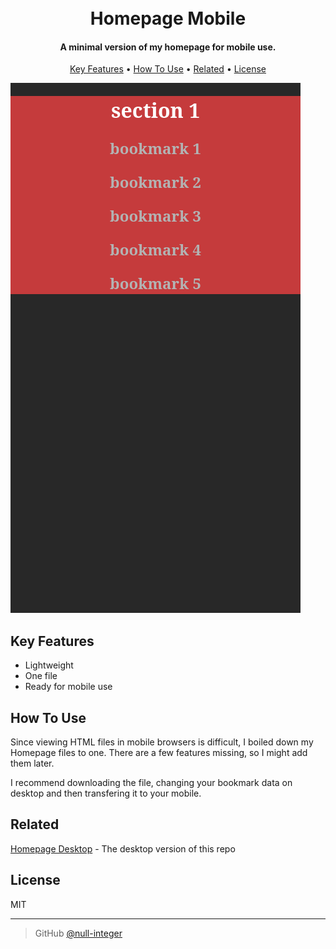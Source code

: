 
<h1 align="center">
  <br>
  Homepage Mobile
  <br>
</h1>

<h4 align="center">A minimal version of my homepage for mobile use.</h4>

<p align="center">
  <a href="#key-features">Key Features</a> •
  <a href="#how-to-use">How To Use</a> •
  <a href="#related">Related</a> •
  <a href="#license">License</a>
</p>

![screenshot](screenshot.png)

## Key Features

* Lightweight
* One file
* Ready for mobile use

## How To Use

Since viewing HTML files in mobile browsers is difficult, I boiled down my Homepage files to one. There are a few features missing, so I might add them later.

I recommend downloading the file, changing your bookmark data on desktop and then transfering it to your mobile.

## Related

[Homepage Desktop](https://github.com/null-integer/homepage) - The desktop version of this repo

## License

MIT

---
>GitHub [@null-integer](https://github.com/null-integer)
